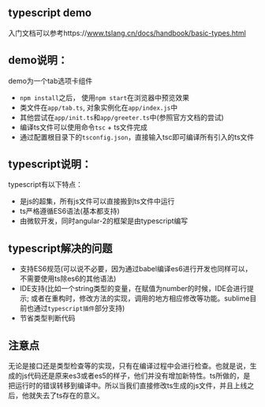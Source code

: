 typescript demo
--

入门文档可以参考https://www.tslang.cn/docs/handbook/basic-types.html

demo说明：
-
demo为一个tab选项卡组件

 * `npm install`之后， 使用`npm start`在浏览器中预览效果
 * 类文件在`app/tab.ts`, 对象实例化在`app/index.js`中
 * 其他尝试在`app/init.ts`和`app/greeter.ts`中(参照官方文档的尝试)
 * 编译ts文件可以使用命令`tsc` + ts文件完成
 * 通过配置根目录下的`tsconfig.json`，直接输入tsc即可编译所有引入的ts文件

typescript说明：
-
typescript有以下特点：

 * 是js的超集，所有js文件可以直接搬到ts文件中运行
 * ts严格遵循ES6语法(基本都支持)
 * 由微软开发，同时angular-2的框架是由typescript编写

typescript解决的问题
-
 * 支持ES6规范(可以说不必要，因为通过babel编译es6进行开发也同样可以，不需要使用ts除es6的其他语法)
 * IDE支持(比如一个string类型的变量，在赋值为number的时候，IDE会进行提示; 或者在重构时，修改方法的实现，调用的地方相应修改等功能。sublime目前也通过`typescript插件`部分支持)
 * 节省类型判断代码

注意点
-
  无论是接口还是类型检查等的实现，只有在编译过程中会进行检查。也就是说，生成的js代码还是原来es3或者es5的样子，他们并没有增加新特性。ts所做的，是把运行时的错误转移到编译中。所以当我们直接修改ts生成的js文件，并且上线之后，他就失去了ts存在的意义。


